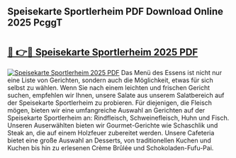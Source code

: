 ## Speisekarte Sportlerheim PDF Download Online 2025 PcggT

# <h2><a href="http://gca7w6.nevu.top/?p=Speisekarte+Sportlerheim">🔗 👉🔴 Speisekarte Sportlerheim 2025 PDF</a></h2>

[![Speisekarte Sportlerheim 2025 PDF](https://i.imgur.com/dBaPXMq.png)](http://gca7w6.nevu.top/?p=Speisekarte+Sportlerheim)
Das Menü des Essens ist nicht nur eine Liste von Gerichten, sondern auch die Möglichkeit, etwas für sich selbst zu wählen. Wenn Sie nach einem leichten und frischen Gericht suchen, empfehlen wir Ihnen, unsere Salate aus unserem Salatbereich auf der Speisekarte Sportlerheim zu probieren. Für diejenigen, die Fleisch mögen, bieten wir eine umfangreiche Auswahl an Gerichten auf der Speisekarte Sportlerheim an: Rindfleisch, Schweinefleisch, Huhn und Fisch. Unseren Auserwählten bieten wir Gourmet-Gerichte wie Schaschlik und Steak an, die auf einem Holzfeuer zubereitet werden. Unsere Cafeteria bietet eine große Auswahl an Desserts, von traditionellen Kuchen und Kuchen bis hin zu erlesenen Crème Brûlée und Schokoladen-Fufu-Pai.
